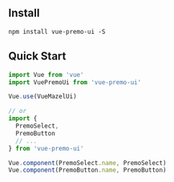 ## Install

```shell
npm install vue-premo-ui -S
```

## Quick Start

```javascript
import Vue from 'vue'
import VuePremoUi from 'vue-premo-ui'

Vue.use(VueMazelUi)

// or
import {
  PremoSelect,
  PremoButton
  // ...
} from 'vue-premo-ui'

Vue.component(PremoSelect.name, PremoSelect)
Vue.component(PremoButton.name, PremoButton)
```
